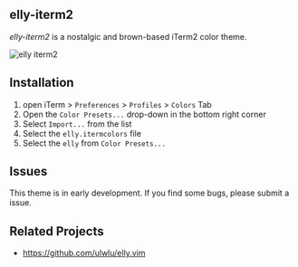 ## elly-iterm2

*elly-iterm2* is a nostalgic and brown-based iTerm2 color theme.

<img alt="elly iterm2" src="https://user-images.githubusercontent.com/41639488/98157819-3f36ca00-1f1d-11eb-962c-17f33996bd48.png">

## Installation

1. open iTerm > `Preferences` > `Profiles` > `Colors` Tab
2. Open the `Color Presets...` drop-down in the bottom right corner
3. Select `Import...` from the list
4. Select the `elly.itermcolors` file
5. Select the `elly` from `Color Presets...`

## Issues
This theme is in early development. If you find some bugs, please submit a issue.

## Related Projects
- https://github.com/ulwlu/elly.vim
